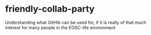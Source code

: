 # friendly-collab-party

Understanding what GitHib can be used for, if it is really of that much interest for many people in the EOSC-life environment
